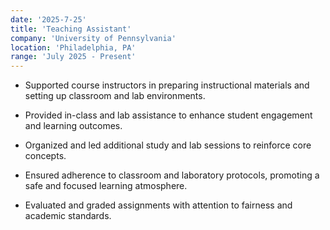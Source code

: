 ```yaml
---
date: '2025-7-25'
title: 'Teaching Assistant'
company: 'University of Pennsylvania'
location: 'Philadelphia, PA'
range: 'July 2025 - Present'
---
```


- Supported course instructors in preparing instructional materials and setting up classroom and lab environments.

- Provided in-class and lab assistance to enhance student engagement and learning outcomes.

- Organized and led additional study and lab sessions to reinforce core concepts.

- Ensured adherence to classroom and laboratory protocols, promoting a safe and focused learning atmosphere.

- Evaluated and graded assignments with attention to fairness and academic standards.
